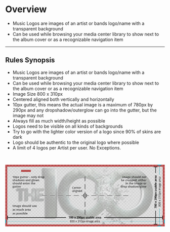 # **Overview**

* Music Logos are images of an artist or bands logo/name with a transparent background
* Can be used while browsing your media center library to show next to the album cover or as a recognizable navigation item

---

## **Rules Synopsis**

* Music Logos are images of an artist or bands logo/name with a transparent background
* Can be used while browsing your media center library to show next to the album cover or as a recognizable navigation item
* Image Size 800 x 310px
* Centered aligned both vertically and horizontally
* 10px gutter, this means the actual image is a maximum of 780px by 290px and any dropshadow/outerglow can go into the gutter, but the image may not
* Always fill as much width/height as possible
* Logos need to be visible on all kinds of backgrounds
* Try to go with the lighter color version of a logo since 90% of skins are dark
* Logo should be authentic to the original logo where possible
* A limit of 4 logos per Artist per user. No Exceptions.

&nbsp;

![Image](../../assets/images/sizing-template-logo.jpg)